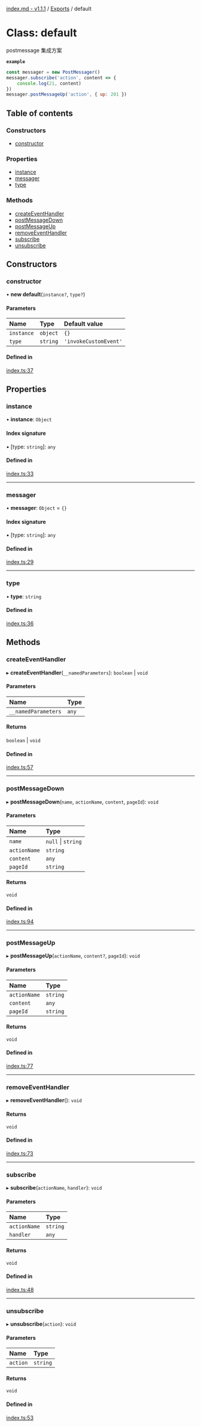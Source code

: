 [index.md - v1.1.1](../README.md) / [Exports](../modules.md) / default

# Class: default

postmessage 集成方案

**`example`**

```js
const messager = new PostMessager()
messager.subscribe('action', content => {
    console.log(21, content)
})
messager.postMessageUp('action', { up: 201 })
```

## Table of contents

### Constructors

-   [constructor](default.md#constructor)

### Properties

-   [instance](default.md#instance)
-   [messager](default.md#messager)
-   [type](default.md#type)

### Methods

-   [createEventHandler](default.md#createeventhandler)
-   [postMessageDown](default.md#postmessagedown)
-   [postMessageUp](default.md#postmessageup)
-   [removeEventHandler](default.md#removeeventhandler)
-   [subscribe](default.md#subscribe)
-   [unsubscribe](default.md#unsubscribe)

## Constructors

### constructor

• **new default**(`instance?`, `type?`)

#### Parameters

| Name       | Type     | Default value         |
| :--------- | :------- | :-------------------- |
| `instance` | `object` | `{}`                  |
| `type`     | `string` | `'invokeCustomEvent'` |

#### Defined in

[index.ts:37](https://github.com/saqqdy/postmessager/blob/d5c38b0/src/index.ts#L37)

## Properties

### instance

• **instance**: `Object`

#### Index signature

▪ [type: `string`]: `any`

#### Defined in

[index.ts:33](https://github.com/saqqdy/postmessager/blob/d5c38b0/src/index.ts#L33)

---

### messager

• **messager**: `Object` = `{}`

#### Index signature

▪ [type: `string`]: `any`

#### Defined in

[index.ts:29](https://github.com/saqqdy/postmessager/blob/d5c38b0/src/index.ts#L29)

---

### type

• **type**: `string`

#### Defined in

[index.ts:36](https://github.com/saqqdy/postmessager/blob/d5c38b0/src/index.ts#L36)

## Methods

### createEventHandler

▸ **createEventHandler**(`__namedParameters`): `boolean` \| `void`

#### Parameters

| Name                | Type  |
| :------------------ | :---- |
| `__namedParameters` | `any` |

#### Returns

`boolean` \| `void`

#### Defined in

[index.ts:57](https://github.com/saqqdy/postmessager/blob/d5c38b0/src/index.ts#L57)

---

### postMessageDown

▸ **postMessageDown**(`name`, `actionName`, `content`, `pageId`): `void`

#### Parameters

| Name         | Type               |
| :----------- | :----------------- |
| `name`       | `null` \| `string` |
| `actionName` | `string`           |
| `content`    | `any`              |
| `pageId`     | `string`           |

#### Returns

`void`

#### Defined in

[index.ts:94](https://github.com/saqqdy/postmessager/blob/d5c38b0/src/index.ts#L94)

---

### postMessageUp

▸ **postMessageUp**(`actionName`, `content?`, `pageId`): `void`

#### Parameters

| Name         | Type     |
| :----------- | :------- |
| `actionName` | `string` |
| `content`    | `any`    |
| `pageId`     | `string` |

#### Returns

`void`

#### Defined in

[index.ts:77](https://github.com/saqqdy/postmessager/blob/d5c38b0/src/index.ts#L77)

---

### removeEventHandler

▸ **removeEventHandler**(): `void`

#### Returns

`void`

#### Defined in

[index.ts:73](https://github.com/saqqdy/postmessager/blob/d5c38b0/src/index.ts#L73)

---

### subscribe

▸ **subscribe**(`actionName`, `handler`): `void`

#### Parameters

| Name         | Type     |
| :----------- | :------- |
| `actionName` | `string` |
| `handler`    | `any`    |

#### Returns

`void`

#### Defined in

[index.ts:48](https://github.com/saqqdy/postmessager/blob/d5c38b0/src/index.ts#L48)

---

### unsubscribe

▸ **unsubscribe**(`action`): `void`

#### Parameters

| Name     | Type     |
| :------- | :------- |
| `action` | `string` |

#### Returns

`void`

#### Defined in

[index.ts:53](https://github.com/saqqdy/postmessager/blob/d5c38b0/src/index.ts#L53)
